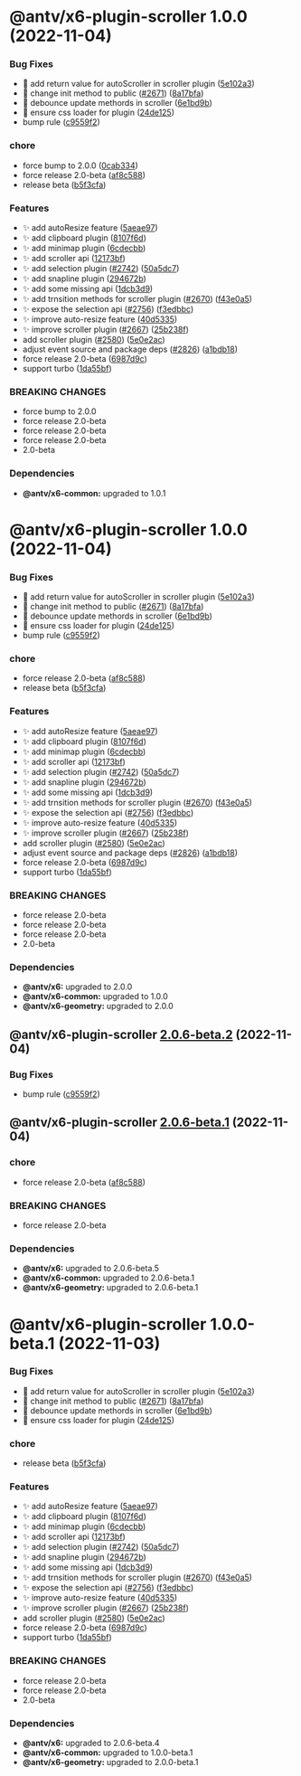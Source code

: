 # @antv/x6-plugin-scroller 1.0.0 (2022-11-04)


### Bug Fixes

* 🐛 add return value for autoScroller in scroller plugin ([5e102a3](https://github.com/antvis/x6/commit/5e102a39c5bd14a478edd4f36c4264997027c2a9))
* 🐛 change init method to public ([#2671](https://github.com/antvis/x6/issues/2671)) ([8a17bfa](https://github.com/antvis/x6/commit/8a17bfac81190e6c492690ad4f1ae4b80eeb98b5))
* 🐛 debounce update methords in scroller ([6e1bd9b](https://github.com/antvis/x6/commit/6e1bd9b5307b4cf17b3951168e10527d6111e5e5))
* 🐛 ensure css loader for plugin ([24de125](https://github.com/antvis/x6/commit/24de1254a14937a8b5fbb9fd1635e470ae10ebc9))
* bump rule ([c9559f2](https://github.com/antvis/x6/commit/c9559f2f30790857ff066be7d0ce99ed8933e20c))


### chore

* force bump to 2.0.0 ([0cab334](https://github.com/antvis/x6/commit/0cab334e4b72a4df33a371c37dfbeff8dc0ae231))
* force release 2.0-beta ([af8c588](https://github.com/antvis/x6/commit/af8c5887b3de721f125da6d71e40c3ec76d0f660))
* release beta ([b5f3cfa](https://github.com/antvis/x6/commit/b5f3cfa2042f5196a995a38a8f41f140cabdce57))


### Features

* ✨ add autoResize feature ([5aeae97](https://github.com/antvis/x6/commit/5aeae976cd7638b2b5c05bc12bc56b562366fe5f))
* ✨ add clipboard plugin ([8107f6d](https://github.com/antvis/x6/commit/8107f6df5de52a33e1b8094a44d59ee7fd2a8042))
* ✨ add minimap plugin ([6cdecbb](https://github.com/antvis/x6/commit/6cdecbbba9a4db1f67189e23fb89f2a7ba2af99e))
* ✨ add scroller api ([12173bf](https://github.com/antvis/x6/commit/12173bf500624f197ed56cf6a797499587178cba))
* ✨ add selection plugin ([#2742](https://github.com/antvis/x6/issues/2742)) ([50a5dc7](https://github.com/antvis/x6/commit/50a5dc7cd8c2e39a1f8bf8359a0eb189dda8cb86))
* ✨ add snapline plugin ([294672b](https://github.com/antvis/x6/commit/294672b3066b15ab834ce2a3172facc49004c950))
* ✨ add some missing api ([1dcb3d9](https://github.com/antvis/x6/commit/1dcb3d92fd83e5dfd1a1af9670d539a99dd9f55a))
* ✨ add trnsition methods for scroller plugin ([#2670](https://github.com/antvis/x6/issues/2670)) ([f43e0a5](https://github.com/antvis/x6/commit/f43e0a5417ced76ff328f130872dea5c0b13acbd))
* ✨ expose the selection api ([#2756](https://github.com/antvis/x6/issues/2756)) ([f3edbbc](https://github.com/antvis/x6/commit/f3edbbc95d2038a61116fa71bb0c3016f1c92d5e))
* ✨ improve auto-resize feature ([40d5335](https://github.com/antvis/x6/commit/40d53355cedc0bbbeb1e26948b67254dc6a40d85))
* ✨ improve scroller plugin ([#2667](https://github.com/antvis/x6/issues/2667)) ([25b238f](https://github.com/antvis/x6/commit/25b238fd0bd289c0175f0cb1282233cb3badbc20))
* add scroller plugin ([#2580](https://github.com/antvis/x6/issues/2580)) ([5e0e2ac](https://github.com/antvis/x6/commit/5e0e2acde7d7e259ea27d001983e950878d0ecc8))
* adjust event source and package deps ([#2826](https://github.com/antvis/x6/issues/2826)) ([a1bdb18](https://github.com/antvis/x6/commit/a1bdb18b1d1e1967e8e27862fed2e4fe8787a8cb))
* force release 2.0-beta ([6987d9c](https://github.com/antvis/x6/commit/6987d9ce64454cd76f697d33f96715dbdf56524a))
* support turbo ([1da55bf](https://github.com/antvis/x6/commit/1da55bfda73edaa96515998b5766e9ed5f241ee9))


### BREAKING CHANGES

* force bump to 2.0.0
* force release 2.0-beta
* force release 2.0-beta
* force release 2.0-beta
* 2.0-beta





### Dependencies

* **@antv/x6-common:** upgraded to 1.0.1

# @antv/x6-plugin-scroller 1.0.0 (2022-11-04)


### Bug Fixes

* 🐛 add return value for autoScroller in scroller plugin ([5e102a3](https://github.com/antvis/x6/commit/5e102a39c5bd14a478edd4f36c4264997027c2a9))
* 🐛 change init method to public ([#2671](https://github.com/antvis/x6/issues/2671)) ([8a17bfa](https://github.com/antvis/x6/commit/8a17bfac81190e6c492690ad4f1ae4b80eeb98b5))
* 🐛 debounce update methords in scroller ([6e1bd9b](https://github.com/antvis/x6/commit/6e1bd9b5307b4cf17b3951168e10527d6111e5e5))
* 🐛 ensure css loader for plugin ([24de125](https://github.com/antvis/x6/commit/24de1254a14937a8b5fbb9fd1635e470ae10ebc9))
* bump rule ([c9559f2](https://github.com/antvis/x6/commit/c9559f2f30790857ff066be7d0ce99ed8933e20c))


### chore

* force release 2.0-beta ([af8c588](https://github.com/antvis/x6/commit/af8c5887b3de721f125da6d71e40c3ec76d0f660))
* release beta ([b5f3cfa](https://github.com/antvis/x6/commit/b5f3cfa2042f5196a995a38a8f41f140cabdce57))


### Features

* ✨ add autoResize feature ([5aeae97](https://github.com/antvis/x6/commit/5aeae976cd7638b2b5c05bc12bc56b562366fe5f))
* ✨ add clipboard plugin ([8107f6d](https://github.com/antvis/x6/commit/8107f6df5de52a33e1b8094a44d59ee7fd2a8042))
* ✨ add minimap plugin ([6cdecbb](https://github.com/antvis/x6/commit/6cdecbbba9a4db1f67189e23fb89f2a7ba2af99e))
* ✨ add scroller api ([12173bf](https://github.com/antvis/x6/commit/12173bf500624f197ed56cf6a797499587178cba))
* ✨ add selection plugin ([#2742](https://github.com/antvis/x6/issues/2742)) ([50a5dc7](https://github.com/antvis/x6/commit/50a5dc7cd8c2e39a1f8bf8359a0eb189dda8cb86))
* ✨ add snapline plugin ([294672b](https://github.com/antvis/x6/commit/294672b3066b15ab834ce2a3172facc49004c950))
* ✨ add some missing api ([1dcb3d9](https://github.com/antvis/x6/commit/1dcb3d92fd83e5dfd1a1af9670d539a99dd9f55a))
* ✨ add trnsition methods for scroller plugin ([#2670](https://github.com/antvis/x6/issues/2670)) ([f43e0a5](https://github.com/antvis/x6/commit/f43e0a5417ced76ff328f130872dea5c0b13acbd))
* ✨ expose the selection api ([#2756](https://github.com/antvis/x6/issues/2756)) ([f3edbbc](https://github.com/antvis/x6/commit/f3edbbc95d2038a61116fa71bb0c3016f1c92d5e))
* ✨ improve auto-resize feature ([40d5335](https://github.com/antvis/x6/commit/40d53355cedc0bbbeb1e26948b67254dc6a40d85))
* ✨ improve scroller plugin ([#2667](https://github.com/antvis/x6/issues/2667)) ([25b238f](https://github.com/antvis/x6/commit/25b238fd0bd289c0175f0cb1282233cb3badbc20))
* add scroller plugin ([#2580](https://github.com/antvis/x6/issues/2580)) ([5e0e2ac](https://github.com/antvis/x6/commit/5e0e2acde7d7e259ea27d001983e950878d0ecc8))
* adjust event source and package deps ([#2826](https://github.com/antvis/x6/issues/2826)) ([a1bdb18](https://github.com/antvis/x6/commit/a1bdb18b1d1e1967e8e27862fed2e4fe8787a8cb))
* force release 2.0-beta ([6987d9c](https://github.com/antvis/x6/commit/6987d9ce64454cd76f697d33f96715dbdf56524a))
* support turbo ([1da55bf](https://github.com/antvis/x6/commit/1da55bfda73edaa96515998b5766e9ed5f241ee9))


### BREAKING CHANGES

* force release 2.0-beta
* force release 2.0-beta
* force release 2.0-beta
* 2.0-beta





### Dependencies

* **@antv/x6:** upgraded to 2.0.0
* **@antv/x6-common:** upgraded to 1.0.0
* **@antv/x6-geometry:** upgraded to 2.0.0

## @antv/x6-plugin-scroller [2.0.6-beta.2](https://github.com/antvis/x6/compare/@antv/x6-plugin-scroller@2.0.6-beta.1...@antv/x6-plugin-scroller@2.0.6-beta.2) (2022-11-04)


### Bug Fixes

* bump rule ([c9559f2](https://github.com/antvis/x6/commit/c9559f2f30790857ff066be7d0ce99ed8933e20c))

## @antv/x6-plugin-scroller [2.0.6-beta.1](https://github.com/antvis/x6/compare/@antv/x6-plugin-scroller@1.0.0-beta.1...@antv/x6-plugin-scroller@2.0.6-beta.1) (2022-11-04)


### chore

* force release 2.0-beta ([af8c588](https://github.com/antvis/x6/commit/af8c5887b3de721f125da6d71e40c3ec76d0f660))


### BREAKING CHANGES

* force release 2.0-beta





### Dependencies

* **@antv/x6:** upgraded to 2.0.6-beta.5
* **@antv/x6-common:** upgraded to 2.0.6-beta.1
* **@antv/x6-geometry:** upgraded to 2.0.6-beta.1

# @antv/x6-plugin-scroller 1.0.0-beta.1 (2022-11-03)


### Bug Fixes

* 🐛 add return value for autoScroller in scroller plugin ([5e102a3](https://github.com/antvis/x6/commit/5e102a39c5bd14a478edd4f36c4264997027c2a9))
* 🐛 change init method to public ([#2671](https://github.com/antvis/x6/issues/2671)) ([8a17bfa](https://github.com/antvis/x6/commit/8a17bfac81190e6c492690ad4f1ae4b80eeb98b5))
* 🐛 debounce update methords in scroller ([6e1bd9b](https://github.com/antvis/x6/commit/6e1bd9b5307b4cf17b3951168e10527d6111e5e5))
* 🐛 ensure css loader for plugin ([24de125](https://github.com/antvis/x6/commit/24de1254a14937a8b5fbb9fd1635e470ae10ebc9))


### chore

* release beta ([b5f3cfa](https://github.com/antvis/x6/commit/b5f3cfa2042f5196a995a38a8f41f140cabdce57))


### Features

* ✨ add autoResize feature ([5aeae97](https://github.com/antvis/x6/commit/5aeae976cd7638b2b5c05bc12bc56b562366fe5f))
* ✨ add clipboard plugin ([8107f6d](https://github.com/antvis/x6/commit/8107f6df5de52a33e1b8094a44d59ee7fd2a8042))
* ✨ add minimap plugin ([6cdecbb](https://github.com/antvis/x6/commit/6cdecbbba9a4db1f67189e23fb89f2a7ba2af99e))
* ✨ add scroller api ([12173bf](https://github.com/antvis/x6/commit/12173bf500624f197ed56cf6a797499587178cba))
* ✨ add selection plugin ([#2742](https://github.com/antvis/x6/issues/2742)) ([50a5dc7](https://github.com/antvis/x6/commit/50a5dc7cd8c2e39a1f8bf8359a0eb189dda8cb86))
* ✨ add snapline plugin ([294672b](https://github.com/antvis/x6/commit/294672b3066b15ab834ce2a3172facc49004c950))
* ✨ add some missing api ([1dcb3d9](https://github.com/antvis/x6/commit/1dcb3d92fd83e5dfd1a1af9670d539a99dd9f55a))
* ✨ add trnsition methods for scroller plugin ([#2670](https://github.com/antvis/x6/issues/2670)) ([f43e0a5](https://github.com/antvis/x6/commit/f43e0a5417ced76ff328f130872dea5c0b13acbd))
* ✨ expose the selection api ([#2756](https://github.com/antvis/x6/issues/2756)) ([f3edbbc](https://github.com/antvis/x6/commit/f3edbbc95d2038a61116fa71bb0c3016f1c92d5e))
* ✨ improve auto-resize feature ([40d5335](https://github.com/antvis/x6/commit/40d53355cedc0bbbeb1e26948b67254dc6a40d85))
* ✨ improve scroller plugin ([#2667](https://github.com/antvis/x6/issues/2667)) ([25b238f](https://github.com/antvis/x6/commit/25b238fd0bd289c0175f0cb1282233cb3badbc20))
* add scroller plugin ([#2580](https://github.com/antvis/x6/issues/2580)) ([5e0e2ac](https://github.com/antvis/x6/commit/5e0e2acde7d7e259ea27d001983e950878d0ecc8))
* force release 2.0-beta ([6987d9c](https://github.com/antvis/x6/commit/6987d9ce64454cd76f697d33f96715dbdf56524a))
* support turbo ([1da55bf](https://github.com/antvis/x6/commit/1da55bfda73edaa96515998b5766e9ed5f241ee9))


### BREAKING CHANGES

* force release 2.0-beta
* force release 2.0-beta
* 2.0-beta





### Dependencies

* **@antv/x6:** upgraded to 2.0.6-beta.4
* **@antv/x6-common:** upgraded to 1.0.0-beta.1
* **@antv/x6-geometry:** upgraded to 2.0.0-beta.1
